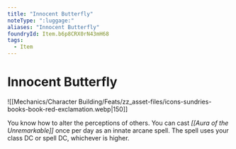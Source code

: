 ```yaml
---
title: "Innocent Butterfly"
noteType: ":luggage:"
aliases: "Innocent Butterfly"
foundryId: Item.b6p8CRX0rN43mH68
tags:
  - Item
---
```


# Innocent Butterfly
![[Mechanics/Character Building/Feats/zz_asset-files/icons-sundries-books-book-red-exclamation.webp|150]]

You know how to alter the perceptions of others. You can cast _[[Aura of the Unremarkable]]_ once per day as an innate arcane spell. The spell uses your class DC or spell DC, whichever is higher.
